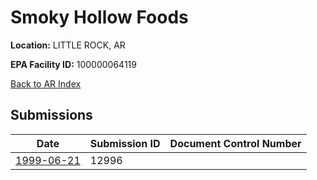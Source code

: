 # Smoky Hollow Foods

**Location:** LITTLE ROCK, AR

**EPA Facility ID:** 100000064119

[Back to AR Index](../../index.md)

## Submissions

| Date | Submission ID | Document Control Number |
|------|--------------|-------------------------|
| [1999-06-21](submissions/12996.md) | 12996 |  |
